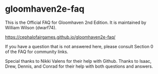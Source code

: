 # gloomhaven2e-faq

This is the Official FAQ for Gloomhaven 2nd Edition. It is maintained by William Wilson (dwarf74). 

https://cephalofairgames.github.io/gloomhaven2e-faq/

If you have a question that is not answered here, please consult Section 0 of the FAQ for community links.

Special thanks to Nikki Valens for their help with Github. Thanks to Isaac, Drew, Dennis, and Conrad for their help with both questions and answers.